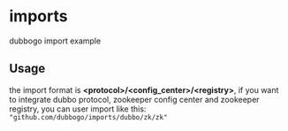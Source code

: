 # imports
dubbogo import example

## Usage
the import format is **\<protocol\>/\<config_center\>/\<registry\>**, if you want to integrate dubbo protocol, zookeeper config center and zookeeper registry, you can user import like this: 
`"github.com/dubbogo/imports/dubbo/zk/zk"`
